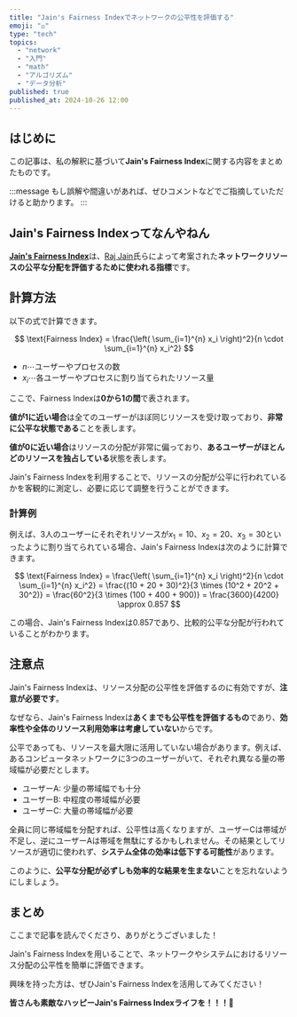 ```yaml
---
title: "Jain's Fairness Indexでネットワークの公平性を評価する"
emoji: "⚖️"
type: "tech"
topics:
  - "network"
  - "入門"
  - "math"
  - "アルゴリズム"
  - "データ分析"
published: true
published_at: 2024-10-26 12:00
---
```


## はじめに

この記事は、私の解釈に基づいて**Jain's Fairness Index**に関する内容をまとめたものです。

:::message
もし誤解や間違いがあれば、ぜひコメントなどでご指摘していただけると助かります。
:::

## Jain's Fairness Indexってなんやねん

[**Jain's Fairness Index**](https://en.wikipedia.org/wiki/Fairness_measure)は、[Raj Jain](https://en.wikipedia.org/wiki/Raj_Jain)氏らによって考案された**ネットワークリソースの公平な分配を評価するために使われる指標**です。

## 計算方法

以下の式で計算できます。

$$
\text{Fairness Index} = \frac{\left( \sum_{i=1}^{n} x_i \right)^2}{n \cdot \sum_{i=1}^{n} x_i^2}
$$

- $n$⋯ユーザーやプロセスの数
- $x_i$⋯各ユーザーやプロセスに割り当てられたリソース量

ここで、Fairness Indexは**0から1の間**で表されます。

**値が1に近い場合**は全てのユーザーがほぼ同じリソースを受け取っており、**非常に公平な状態である**ことを表します。

**値が0に近い場合**はリソースの分配が非常に偏っており、**あるユーザーがほとんどのリソースを独占している**状態を表します。

Jain's Fairness Indexを利用することで、リソースの分配が公平に行われているかを客観的に測定し、必要に応じて調整を行うことができます。

### 計算例

例えば、3人のユーザーにそれぞれリソースが$x_1 = 10$、$x_2 = 20$、$x_3 = 30$といったように割り当てられている場合、Jain's Fairness Indexは次のように計算できます。

$$
\text{Fairness Index} = \frac{\left( \sum_{i=1}^{n} x_i \right)^2}{n \cdot \sum_{i=1}^{n} x_i^2} = \frac{(10 + 20 + 30)^2}{3 \times (10^2 + 20^2 + 30^2)} = \frac{60^2}{3 \times (100 + 400 + 900)} = \frac{3600}{4200} \approx 0.857
$$

この場合、Jain's Fairness Indexは0.857であり、比較的公平な分配が行われていることがわかります。

## 注意点

Jain's Fairness Indexは、リソース分配の公平性を評価するのに有効ですが、**注意が必要です**。

なぜなら、Jain's Fairness Indexは**あくまでも公平性を評価するもの**であり、**効率性や全体のリソース利用効率は考慮していない**からです。

公平であっても、リソースを最大限に活用していない場合があります。例えば、あるコンピュータネットワークに3つのユーザーがいて、それぞれ異なる量の帯域幅が必要だとします。

- ユーザーA: 少量の帯域幅でも十分
- ユーザーB: 中程度の帯域幅が必要
- ユーザーC: 大量の帯域幅が必要

全員に同じ帯域幅を分配すれば、公平性は高くなりますが、ユーザーCは帯域が不足し、逆にユーザーAは帯域を無駄にするかもしれません。その結果としてリソースが適切に使われず、**システム全体の効率は低下する可能性**があります。

このように、**公平な分配が必ずしも効率的な結果を生まない**ことを忘れないようにしましょう。

## まとめ

ここまで記事を読んでくださり、ありがとうございました！

Jain's Fairness Indexを用いることで、ネットワークやシステムにおけるリソース分配の公平性を簡単に評価できます。

興味を持った方は、ぜひJain's Fairness Indexを活用してみてください！

**皆さんも素敵なハッピーJain's Fairness Indexライフを！！！🌸**
